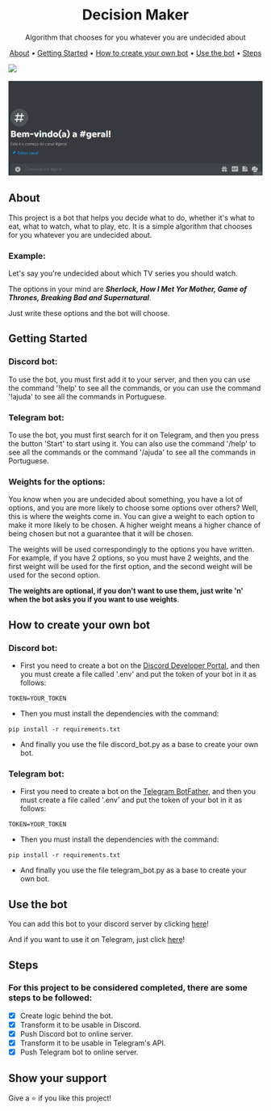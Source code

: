 <h1 align="center">Decision Maker</h1>

<p align="center">Algorithm that chooses for you whatever you are undecided about</p>

<p align="center">
    <a href="#About">About</a> •
    <a href="#Getting-started">Getting Started</a> •
    <a href="#How-to-create-your-own-bot">How to create your own bot</a> •
    <a href="#Use-the-bot">Use the bot</a> •
    <a href="#Steps">Steps</a>

</p>

<img src="https://img.shields.io/static/v1?label=Status&message=Developing&color=FF8C00&style=for-the-badge&logo=ghost"/>


![screenshot](https://raw.githubusercontent.com/JonathanFcosta17/Decision_maker/main/img/GifDiscordBot.gif)

## About

This project is a bot that helps you decide what to do, whether it's what to eat, what to watch, what to play, etc. It is a simple algorithm that chooses for you whatever you are undecided about.
### Example:
 
Let's say you're undecided about which TV series you should watch.
 
The options in your mind are ***Sherlock, How I Met Yor Mother, Game of Thrones, Breaking Bad and Supernatural***.
 
Just write these options and the bot will choose.

## Getting Started

### Discord bot:

To use the bot, you must first add it to your server, and then you can use the command '!help' to see all the commands, or you can use the command '!ajuda' to see all the commands in Portuguese.

### Telegram bot:

To use the bot, you must first search for it on Telegram, and then you press the button 'Start' to start using it. You can also use the command '/help' to see all the commands or the command '/ajuda' to see all the commands in Portuguese.

### Weights for the options:

You know when you are undecided about something, you have a lot of options, and you are more likely to choose some options over others? Well, this is where the weights come in. You can give a weight to each option to make it more likely to be chosen. A higher weight means a higher chance of being chosen but not a guarantee that it will be chosen.

The weights will be used correspondingly to the options you have written. For example, if you have 2 options, so you must have 2 weights, and the first weight will be used for the first option, and the second weight will be used for the second option.

**The weights are optional, if you don't want to use them, just write 'n' when the bot asks you if you want to use weights**.

## How to create your own bot

### Discord bot:

- First you need to create a bot on the [Discord Developer Portal](https://discord.com/developers/applications), and then you must create a file called '.env' and put the token of your bot in it as follows:

```
TOKEN=YOUR_TOKEN
```

- Then you must install the dependencies with the command:

```
pip install -r requirements.txt
```

- And finally you use the file discord_bot.py as a base to create your own bot.

### Telegram bot: 

- First you need to create a bot on the [Telegram BotFather](https://t.me/botfather), and then you must create a file called '.env' and put the token of your bot in it as follows:

```
TOKEN=YOUR_TOKEN
```

- Then you must install the dependencies with the command:
    
```
pip install -r requirements.txt
```

- And finally you use the file telegram_bot.py as a base to create your own bot.

 ## Use the bot
 
 You can add this bot to your discord server by clicking [here](https://discord.com/api/oauth2/authorize?client_id=1025106687734059039&permissions=2056&scope=bot)!
 
 And if you want to use it on Telegram, just click [here](https://t.me/TheGreatDecisionMakerBot)!

 ## Steps
 ### For this project to be considered completed, there are some steps to be followed:
- [x] Create logic behind the bot.
- [x] Transform it to be usable in Discord.
- [x] Push Discord bot to online server.
- [x] Transform it to be usable in Telegram's API.
- [x] Push Telegram bot to online server.

## Show your support
Give a ⭐️ if you like this project!
